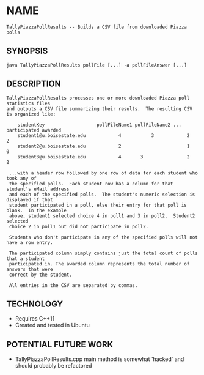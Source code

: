 # NAME
	TallyPiazzaPollResults -- Builds a CSV file from downloaded Piazza polls

## SYNOPSIS
	java TallyPiazzaPollResults pollFile [...] -a pollFileAnswer [...]

## DESCRIPTION
	TallyPiazzaPollResults processes one or more downloaded Piazza poll statistics files
	and outputs a CSV file summarizing their results.  The resulting CSV is organized like:

	    studentKey         		   	 pollFileName1 pollFileName2 ... participated awarded
	    student1@u.boisestate.edu		     4	         3		      2         2
	    student2@u.boisestate.edu	   	     2			              1         0
	    student3@u.boisestate.edu		     4		 3	              2	        2

	 ...with a header row followed by one row of data for each student who took any of
	 the specified polls.  Each student row has a column for that student's eMail address
	 and each of the specified polls.  The student's numeric selection is displayed if that
	 student participated in a poll, else their entry for that poll is blank.  In the example
	 above, student1 selected choice 4 in poll1 and 3 in poll2.  Student2 selected
	 choice 2 in poll1 but did not participate in poll2.
	 
	 Students who don't participate in any of the specified polls will not have a row entry.

	 The participated column simply contains just the total count of polls that a student
	 participated in. The awarded column represents the total number of answers that were
	 correct by the student.

	 All entries in the CSV are separated by commas.

## TECHNOLOGY
* Requires C++11
* Created and tested in Ubuntu

## POTENTIAL FUTURE WORK
* TallyPiazzaPollResults.cpp main method is somewhat 'hacked' and should probably be refactored
